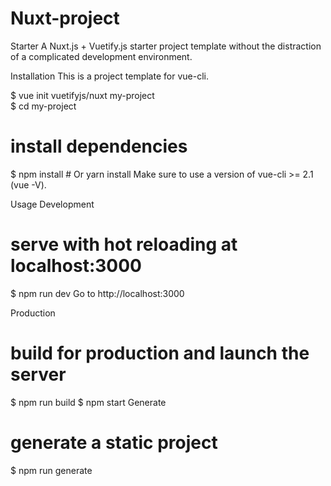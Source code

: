 # Nuxt-project

Starter
A Nuxt.js + Vuetify.js starter project template without the distraction of a complicated development environment.

Installation
This is a project template for vue-cli.

$ vue init vuetifyjs/nuxt my-project  
$ cd my-project 

# install dependencies

$ npm install # Or yarn install
Make sure to use a version of vue-cli >= 2.1 (vue -V).

Usage
Development
# serve with hot reloading at localhost:3000
$ npm run dev
Go to http://localhost:3000

Production

# build for production and launch the server

$ npm run build
$ npm start
Generate

# generate a static project

$ npm run generate
